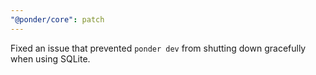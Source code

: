 ```yaml
---
"@ponder/core": patch
---
```


Fixed an issue that prevented `ponder dev` from shutting down gracefully when using SQLite.
